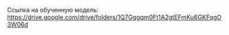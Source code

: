 Ссылка на обученную модель: https://drive.google.com/drive/folders/1Q7Gggqm0Ft1A2gtEFmKu6GKFqgO3W06d